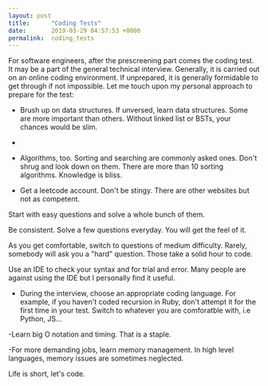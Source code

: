 ```yaml
---
layout: post
title:      "Coding Tests"
date:       2019-03-29 04:57:53 +0000
permalink:  coding_tests
---
```



For software engineers, after the prescreening part comes the coding test. It may be a part of the general technical interview. Generally, it is carried out on an online coding environment. If unprepared, it is generally formidable to get through if not impossible. Let me touch upon my personal approach to prepare for the test:

- Brush up on data structures. If unversed, learn data structures. Some are more important than others. Without linked list or BSTs, your chances would be slim.
- 
- Algorithms, too. Sorting and searching are commonly asked ones. Don't shrug and look down on them. There are more than 10 sorting  algorithms. Knowledge is bliss.

- Get a leetcode account. Don't be stingy. There are other websites but not as competent.
 
 Start with easy questions and solve a whole bunch of them.
 
 Be consistent. Solve a few questions everyday. You will get the feel of it.
 
 As you get comfortable, switch to questions of medium difficulty. Rarely, somebody will ask you a "hard" question. Those take a solid hour to code.
 
 Use an IDE to check your syntax and for trial and error. Many people are against using the IDE but I personally find it useful.
 
 - During the interview, choose an appropriate coding language. For example, if you haven't coded recursion in Ruby, don't attempt it for the first time in your test. Switch to whatever you are comforatble with, i.e Python, JS...
 
-Learn big O notation and timing. That is a staple.

-For more demanding jobs, learn memory management. In high level languages, memory issues are sometimes neglected.

Life is short, let's code.
